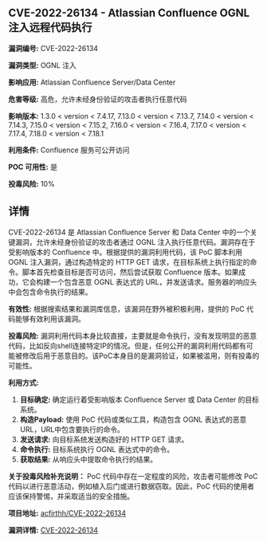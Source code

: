 ## CVE-2022-26134 - Atlassian Confluence OGNL 注入远程代码执行

**漏洞编号:** CVE-2022-26134

**漏洞类型:** OGNL 注入

**影响应用:** Atlassian Confluence Server/Data Center

**危害等级:** 高危，允许未经身份验证的攻击者执行任意代码

**影响版本:** 1.3.0 < version < 7.4.17, 7.13.0 < version < 7.13.7, 7.14.0 < version < 7.14.3, 7.15.0 < version < 7.15.2, 7.16.0 < version < 7.16.4, 7.17.0 < version < 7.17.4, 7.18.0 < version < 7.18.1

**利用条件:** Confluence 服务可公开访问

**POC 可用性:** 是

**投毒风险:** 10%

## 详情

CVE-2022-26134 是 Atlassian Confluence Server 和 Data Center 中的一个关键漏洞，允许未经身份验证的攻击者通过 OGNL 注入执行任意代码。漏洞存在于受影响版本的 Confluence 中。根据提供的漏洞利用代码，该 PoC 脚本利用 OGNL 注入漏洞，通过构造特定的 HTTP GET 请求，在目标系统上执行指定的命令。脚本首先检查目标是否可访问，然后尝试获取 Confluence 版本。如果成功，它会构建一个包含恶意 OGNL 表达式的 URL，并发送请求。服务器的响应头中会包含命令执行的结果。

**有效性:** 根据搜索结果和漏洞库信息，该漏洞在野外被积极利用，提供的 PoC 代码能够有效利用该漏洞。

**投毒风险:** 漏洞利用代码本身比较直接，主要就是命令执行，没有发现明显的恶意代码，比如反向shell连接特定IP的情况。但是，任何公开的漏洞利用代码都有可能被修改后用于恶意目的。该PoC本身目的是漏洞验证，如果被滥用，则有投毒的可能性。

**利用方式:**

1.  **目标确定:** 确定运行着受影响版本 Confluence Server 或 Data Center 的目标系统。
2.  **构造Payload:** 使用 PoC 代码或类似工具，构造包含 OGNL 表达式的恶意 URL，URL中包含要执行的命令。
3.  **发送请求:**  向目标系统发送构造好的 HTTP GET 请求。
4.  **命令执行:**  目标系统执行 OGNL 表达式中的命令。
5.  **获取结果:**  从响应头中提取命令执行的结果。

**关于投毒风险补充说明：** PoC 代码中存在一定程度的风险，攻击者可能修改 PoC 代码以进行恶意活动，例如植入后门或进行数据窃取。因此，PoC 代码的使用者应该保持警惕，并采取适当的安全措施。

**项目地址:** [acfirthh/CVE-2022-26134](https://github.com/acfirthh/CVE-2022-26134)

**漏洞详情:** [CVE-2022-26134](https://nvd.nist.gov/vuln/detail/CVE-2022-26134)